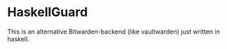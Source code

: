 # HaskellGuard
This is an alternative Bitwarden-backend (like vaultwarden) just written in haskell.
